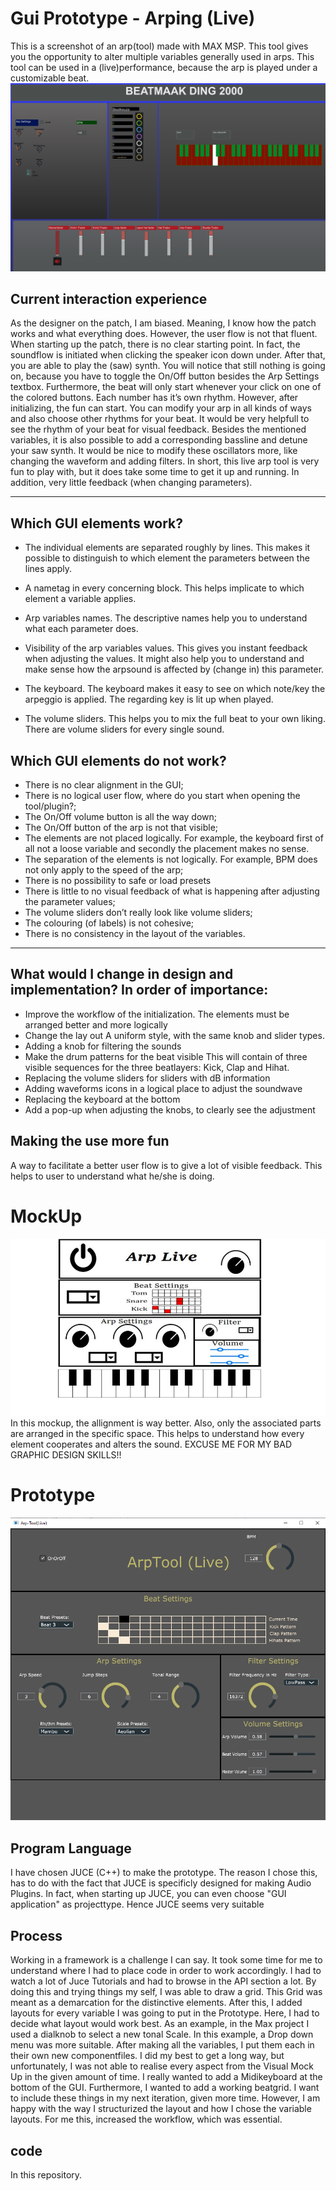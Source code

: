 # Gui Prototype - Arping (Live)
  

This is a screenshot of an arp(tool) made with MAX MSP. This tool gives you the opportunity to alter multiple variables generally used in arps. This tool can be used in a (live)performance, because the arp is played under a customizable beat.
![](ArpBeatGen.png)




## Current interaction experience
As the designer on the patch, I am biased. Meaning, I know how the patch works and what everything does. However, the user flow is not that fluent. When starting up the patch, there is no clear starting point. In fact, the soundflow is initiated when clicking the speaker icon down under. After that, you are able to play the (saw) synth. You will notice that still nothing is going on, because you have to toggle the On/Off button besides the Arp Settings textbox. Furthermore, the beat will only start whenever your click on one of the colored buttons. Each number has it’s own rhythm. However, after initializing, the fun can start. You can modify your arp in all kinds of ways and also choose other rhythms for your beat. It would be very helpfull to see the rhythm of your beat for visual feedback. Besides the mentioned variables, it is also possible to add a corresponding bassline and detune your saw synth. It would be nice to modify these oscillators more, like changing the waveform and adding filters. In short, this live arp tool is very fun to play with, but it does take some time to get it up and running. In addition, very little feedback (when changing parameters).


________________
## Which GUI elements work?
* The individual elements are separated roughly by lines.
This makes it possible to distinguish to which element the parameters between the lines apply.

* A nametag in every concerning block.
This helps implicate to which element a variable applies.

* Arp variables names.
The descriptive names help you to understand what each parameter does.

* Visibility of the arp variables values.
This gives you instant feedback when adjusting the values. It might also help you to understand and make sense how the arpsound is affected by (change in) this parameter.

* The keyboard.
The keyboard makes it easy to see on which note/key the arpeggio is applied. The regarding key is lit up when played.

* The volume sliders.
This helps you to mix the full beat to your own liking. There are volume sliders for every single sound.

## Which GUI elements do not work?
* There is no clear alignment in the GUI;
* There is no logical user flow, where do you start when opening the tool/plugin?;
* The On/Off volume button is all the way down;
* The On/Off button of the arp is not that visible;
* The elements are not placed logically. For example, the keyboard first of all not a loose variable and secondly the placement makes no sense.
* The separation of the elements is not logically. For example, BPM does not only apply to the speed of the arp;
* There is no possibility to safe or load presets
* There is little to no visual feedback of what is happening after adjusting the parameter values;
* The volume sliders don’t really look like volume sliders;
* The colouring (of labels) is not cohesive;
* There is no consistency in the layout of the variables.

________________

## What would I change in design and implementation? In order of importance:
* Improve the workflow of the initialization. 
The elements must be arranged better and more logically
* Change the lay out
A uniform style, with the same knob and slider types.
* Adding a knob for filtering the sounds
* Make the drum patterns for the beat visible
This will contain of three visible sequences for the three beatlayers: Kick, Clap and Hihat.
* Replacing the volume sliders for sliders with dB information
* Adding waveforms icons in a logical place to adjust the soundwave
* Replacing the keyboard at the bottom
* Add a pop-up when adjusting the knobs, to clearly see the adjustment



## Making the use more fun
A way to facilitate a better user flow is to give a lot of visible feedback. This helps to user to understand what he/she is doing. 

# MockUp
![](MockUp.jpg)
In this mockup, the allignment is way better. Also, only the associated parts are arranged in the specific space. This helps to understand how every element cooperates and alters the sound. EXCUSE ME FOR MY BAD GRAPHIC DESIGN SKILLS!!

# Prototype
![](ProtoType.png)

## Program Language
I have chosen JUCE (C++) to make the prototype. The reason I chose this, has to do with the fact that JUCE is specificly designed for making Audio Plugins. In fact, when starting up JUCE, you can even choose "GUI application" as projecttype. Hence JUCE seems very suitable

## Process
Working in a framework is a challenge I can say. It took some time for me to understand where I had to place code in order to work accordingly. I had to watch a lot of Juce Tutorials and had to browse in the API section a lot. By doing this and trying things my self, I was able to draw a grid. This Grid was meant as a demarcation for the distinctive elements. After this, I added layouts for every variable I was going to put in the Prototype. Here, I had to decide what layout would work best. As an example, in the Max project I used a dialknob to select a new tonal Scale. In this example, a Drop down menu was more suitable. After making all the variables, I put them each in their own new componentfiles. I did my best to get a long way, but unfortunately, I was not able to realise every aspect from the Visual Mock Up in the given amount of time. I really wanted to add a Midikeyboard at the bottom of the GUI. Furthermore, I wanted to add a working beatgrid. I want to include these things in my next iteration, given more time.
However, I am happy with the way I structurized the layout and how I chose the variable layouts. For me this, increased the workflow, which was essential.

## code
In this repository.
